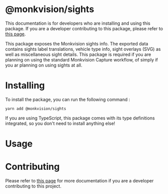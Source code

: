# @monkvision/sights
This documentation is for developers who are installing and using this package. If you are a developer contributing to
this package, please refer to [this page](CONTRIBUTING.md).

This package exposes the Monkvision sights info. The exported data contains sights label translations, vehicle type
info, sight overlays (SVG) as well as miscellaneous sight details. This package is required if you are planning on using
the standard Monkvision Capture workflow, of simply if you ar planning on using sights at all.

# Installing
To install the package, you can run the following command :

```shell
yarn add @monkvision/sights
```

If you are using TypeScript, this package comes with its type definitions integrated, so you don't need to install
anything else!

# Usage

# Contributing
Please refer to [this page](CONTRIBUTING.md) for more documentation if you are a developer contributing to this project.
